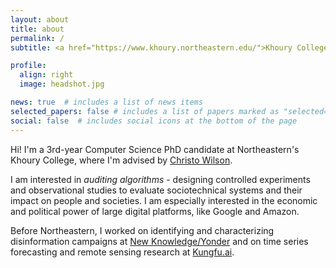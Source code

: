 ```yaml
---
layout: about
title: about
permalink: /
subtitle: <a href="https://www.khoury.northeastern.edu/">Khoury College of Computer Sciences</a>, Northeastern University

profile:
  align: right
  image: headshot.jpg

news: true  # includes a list of news items
selected_papers: false # includes a list of papers marked as "selected={true}"
social: false  # includes social icons at the bottom of the page
---
```


Hi! I'm a 3rd-year Computer Science PhD candidate at Northeastern's Khoury College, where I'm advised by [Christo Wilson](https://cbw.sh/).  

I am interested in *auditing algorithms* - designing controlled experiments and observational studies to evaluate sociotechnical systems and their impact on people and societies. I am especially interested in the economic and political power of large digital platforms, like Google and Amazon.

Before Northeastern, I worked on identifying and characterizing disinformation campaigns at [New Knowledge/Yonder](https://www.prnewswire.com/news-releases/primer-acquires-yonder-adds-disinformation-analysis-to-ai-portfolio-for-information-operations-301562840.html) and on time series forecasting and remote sensing research at [Kungfu.ai](https://www.kungfu.ai/).
